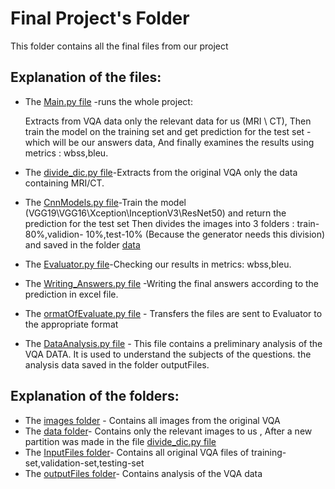 # Final Project's Folder
This folder contains all the final files from our project 



## Explanation of the files:

* The [Main.py file](https://github.com/shoamco/Visual-Question-Answering-in-the-Medical-Domain/blob/master/Final/Main.py) -runs the whole project:

  Extracts from VQA data only the relevant data for us (MRI \ CT), Then train the model on the training set and get prediction for the test set - which will be our answers data, And finally examines the results  using metrics : wbss,bleu.

* The [divide_dic.py file](https://github.com/shoamco/Visual-Question-Answering-in-the-Medical-Domain/blob/master/Final/divide_dic.py)-Extracts from the original VQA only the data containing MRI/CT.

* The [CnnModels.py file](https://github.com/shoamco/Visual-Question-Answering-in-the-Medical-Domain/blob/master/Final/CnnModels.py)-Train  the model (VGG19\VGG16\Xception\InceptionV3\ResNet50) and return the prediction for the test set
  Then divides the images into 3 folders : train-80%,validion- 10%,test-10% (Because the generator needs this division) and saved in the folder [data](https://github.com/shoamco/Visual-Question-Answering-in-the-Medical-Domain/tree/master/Final/data)
  
* The [Evaluator.py file](https://github.com/shoamco/Visual-Question-Answering-in-the-Medical-Domain/blob/master/Final/Evaluator.py)-Checking our results in metrics: wbss,bleu.

* The [Writing_Answers.py file](https://github.com/shoamco/Visual-Question-Answering-in-the-Medical-Domain/blob/master/Final/Writing_Answers.py)  -Writing the final answers according to the prediction in excel file.
* The [ormatOfEvaluate.py file](https://github.com/shoamco/Visual-Question-Answering-in-the-Medical-Domain/blob/master/Final/formatOfEvaluate.py) -  Transfers the files are sent to Evaluator to the appropriate format 
* The [DataAnalysis.py file](https://github.com/shoamco/Visual-Question-Answering-in-the-Medical-Domain/blob/master/Final/DataAnalysis.py) - This file contains a preliminary analysis of the VQA DATA. It is used to understand the subjects of the questions.
    the analysis data  saved in the folder outputFiles.

 ## Explanation of the folders:
 * The [images folder](https://github.com/shoamco/VQA-of-CT-and-MRI-in-deep-learning/tree/master/Final/images) - Contains all images from the original VQA
 * The [data folder]()- Contains only the relevant images to us , After a new partition was made in the file [divide_dic.py file](https://github.com/shoamco/Visual-Question-Answering-in-the-Medical-Domain/blob/master/Final/divide_dic.py)
 * The [InputFiles folder](https://github.com/shoamco/VQA-of-CT-and-MRI-in-deep-learning/tree/master/Final/InputFiles)- Contains all original VQA files of training-set,validation-set,testing-set
 * The [outputFiles folder](https://github.com/shoamco/VQA-of-CT-and-MRI-in-deep-learning/tree/master/Final/outputFiles)- Contains  analysis of the VQA data
